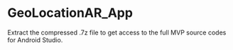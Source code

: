 # GeoLocationAR_App

Extract the compressed .7z file to get access to the full MVP source codes for Android Studio.
